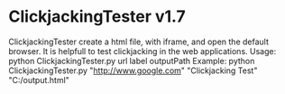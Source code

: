 # ClickjackingTester v1.7

ClickjackingTester create a html file, with iframe, and open the default browser. It is helpfull to test clickjacking in the web applications.
Usage: python ClickjackingTester.py url label outputPath
Example: python ClickjackingTester.py "http://www.google.com" "Clickjacking Test" "C:/output.html"
